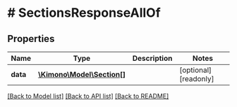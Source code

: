# # SectionsResponseAllOf

## Properties

Name | Type | Description | Notes
------------ | ------------- | ------------- | -------------
**data** | [**\Kimono\Model\Section[]**](Section.md) |  | [optional] [readonly]

[[Back to Model list]](../../README.md#models) [[Back to API list]](../../README.md#endpoints) [[Back to README]](../../README.md)

